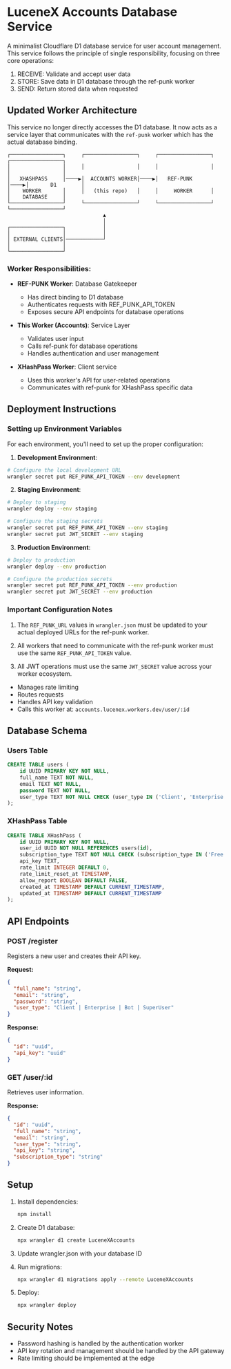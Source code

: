 # LuceneX Accounts Database Service

A minimalist Cloudflare D1 database service for user account management. This service follows the principle of single responsibility, focusing on three core operations:

1. RECEIVE: Validate and accept user data
2. STORE: Save data in D1 database through the ref-punk worker
3. SEND: Return stored data when requested

## Updated Worker Architecture

This service no longer directly accesses the D1 database. It now acts as a service layer that communicates with the `ref-punk` worker which has the actual database binding.

```
┌─────────────────┐     ┌─────────────────┐     ┌─────────────────┐     ┌─────────────────┐
│                 │     │                 │     │                 │     │                 │
│   XHASHPASS     │────▶│  ACCOUNTS WORKER│────▶│   REF-PUNK      │────▶│       D1        │
│    WORKER       │     │   (this repo)   │     │     WORKER      │     │    DATABASE     │
└─────────────────┘     └─────────────────┘     └─────────────────┘     └─────────────────┘
                               ▲
                               │
┌─────────────────┐            │
│                 │            │
│ EXTERNAL CLIENTS│────────────┘
│                 │
└─────────────────┘
```

### Worker Responsibilities:
- **REF-PUNK Worker**: Database Gatekeeper
  - Has direct binding to D1 database
  - Authenticates requests with REF_PUNK_API_TOKEN
  - Exposes secure API endpoints for database operations

- **This Worker (Accounts)**: Service Layer
  - Validates user input
  - Calls ref-punk for database operations
  - Handles authentication and user management

- **XHashPass Worker**: Client service
  - Uses this worker's API for user-related operations
  - Communicates with ref-punk for XHashPass specific data

## Deployment Instructions

### Setting up Environment Variables

For each environment, you'll need to set up the proper configuration:

1. **Development Environment**:
```bash
# Configure the local development URL
wrangler secret put REF_PUNK_API_TOKEN --env development
```

2. **Staging Environment**:
```bash
# Deploy to staging
wrangler deploy --env staging

# Configure the staging secrets
wrangler secret put REF_PUNK_API_TOKEN --env staging
wrangler secret put JWT_SECRET --env staging
```

3. **Production Environment**:
```bash
# Deploy to production
wrangler deploy --env production

# Configure the production secrets
wrangler secret put REF_PUNK_API_TOKEN --env production
wrangler secret put JWT_SECRET --env production
```

### Important Configuration Notes

1. The `REF_PUNK_URL` values in `wrangler.json` must be updated to your actual deployed URLs for the ref-punk worker.

2. All workers that need to communicate with the ref-punk worker must use the same `REF_PUNK_API_TOKEN` value.

3. All JWT operations must use the same `JWT_SECRET` value across your worker ecosystem.
  - Manages rate limiting
  - Routes requests
  - Handles API key validation
  - Calls this worker at: `accounts.lucenex.workers.dev/user/:id`

## Database Schema

### Users Table
```sql
CREATE TABLE users (
    id UUID PRIMARY KEY NOT NULL,
    full_name TEXT NOT NULL,
    email TEXT NOT NULL,
    password TEXT NOT NULL,
    user_type TEXT NOT NULL CHECK (user_type IN ('Client', 'Enterprise', 'Bot', 'SuperUser'))
);
```

### XHashPass Table
```sql
CREATE TABLE XHashPass (
    id UUID PRIMARY KEY NOT NULL,
    user_id UUID NOT NULL REFERENCES users(id),
    subscription_type TEXT NOT NULL CHECK (subscription_type IN ('Free', 'Pro', 'Premium', 'Enterprise')),
    api_key TEXT,
    rate_limit INTEGER DEFAULT 0,
    rate_limit_reset_at TIMESTAMP,
    allow_report BOOLEAN DEFAULT FALSE,
    created_at TIMESTAMP DEFAULT CURRENT_TIMESTAMP,
    updated_at TIMESTAMP DEFAULT CURRENT_TIMESTAMP
);
```

## API Endpoints

### POST /register
Registers a new user and creates their API key.

**Request:**
```json
{
  "full_name": "string",
  "email": "string",
  "password": "string",
  "user_type": "Client | Enterprise | Bot | SuperUser"
}
```

**Response:**
```json
{
  "id": "uuid",
  "api_key": "uuid"
}
```

### GET /user/:id
Retrieves user information.

**Response:**
```json
{
  "id": "uuid",
  "full_name": "string",
  "email": "string",
  "user_type": "string",
  "api_key": "string",
  "subscription_type": "string"
}
```

## Setup

1. Install dependencies:
   ```bash
   npm install
   ```

2. Create D1 database:
   ```bash
   npx wrangler d1 create LuceneXAccounts
   ```

3. Update wrangler.json with your database ID

4. Run migrations:
   ```bash
   npx wrangler d1 migrations apply --remote LuceneXAccounts
   ```

5. Deploy:
   ```bash
   npx wrangler deploy
   ```

## Security Notes

- Password hashing is handled by the authentication worker
- API key rotation and management should be handled by the API gateway
- Rate limiting should be implemented at the edge
